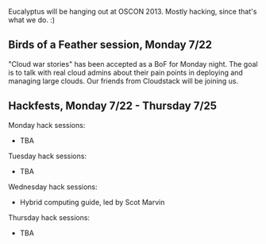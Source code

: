 Eucalyptus will be hanging out at OSCON 2013.  Mostly hacking, since that's what we do.  :)

## Birds of a Feather session, Monday 7/22

"Cloud war stories" has been accepted as a BoF for Monday night.  The goal is to talk with real cloud admins about their pain points in deploying and managing large clouds.  Our friends from Cloudstack will be joining us.  

## Hackfests, Monday 7/22 - Thursday 7/25

Monday hack sessions:
* TBA

Tuesday hack sessions:
* TBA

Wednesday hack sessions:
* Hybrid computing guide, led by Scot Marvin

Thursday hack sessions:
* TBA